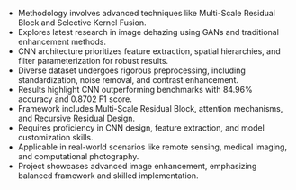 - Methodology involves advanced techniques like Multi-Scale Residual Block and Selective Kernel Fusion.
- Explores latest research in image dehazing using GANs and traditional enhancement methods.
- CNN architecture prioritizes feature extraction, spatial hierarchies, and filter parameterization for robust results.
- Diverse dataset undergoes rigorous preprocessing, including standardization, noise removal, and contrast enhancement.
- Results highlight CNN outperforming benchmarks with 84.96% accuracy and 0.8702 F1 score.
- Framework includes Multi-Scale Residual Block, attention mechanisms, and Recursive Residual Design.
- Requires proficiency in CNN design, feature extraction, and model customization skills.
- Applicable in real-world scenarios like remote sensing, medical imaging, and computational photography.
- Project showcases advanced image enhancement, emphasizing balanced framework and skilled implementation.
